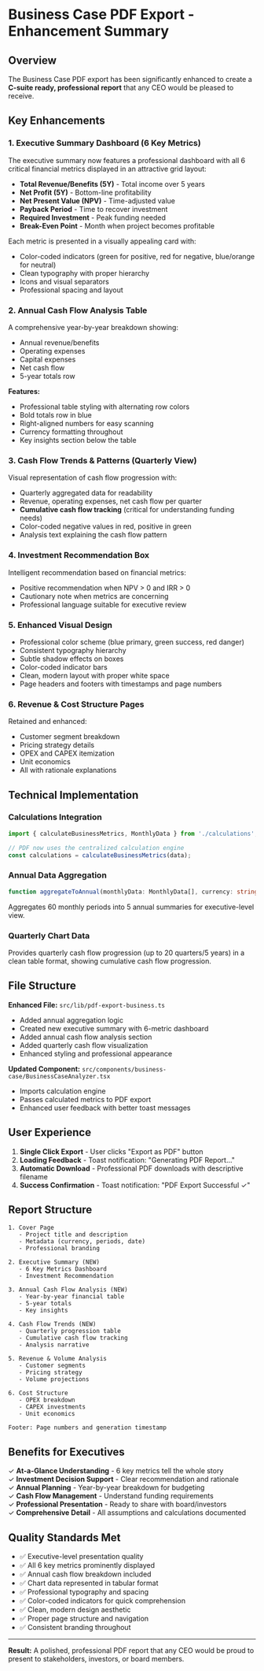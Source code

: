 # Business Case PDF Export - Enhancement Summary

## Overview
The Business Case PDF export has been significantly enhanced to create a **C-suite ready, professional report** that any CEO would be pleased to receive.

## Key Enhancements

### 1. **Executive Summary Dashboard (6 Key Metrics)**
The executive summary now features a professional dashboard with all 6 critical financial metrics displayed in an attractive grid layout:

- **Total Revenue/Benefits (5Y)** - Total income over 5 years
- **Net Profit (5Y)** - Bottom-line profitability
- **Net Present Value (NPV)** - Time-adjusted value
- **Payback Period** - Time to recover investment
- **Required Investment** - Peak funding needed
- **Break-Even Point** - Month when project becomes profitable

Each metric is presented in a visually appealing card with:
- Color-coded indicators (green for positive, red for negative, blue/orange for neutral)
- Clean typography with proper hierarchy
- Icons and visual separators
- Professional spacing and layout

### 2. **Annual Cash Flow Analysis Table**
A comprehensive year-by-year breakdown showing:
- Annual revenue/benefits
- Operating expenses
- Capital expenses  
- Net cash flow
- 5-year totals row

**Features:**
- Professional table styling with alternating row colors
- Bold totals row in blue
- Right-aligned numbers for easy scanning
- Currency formatting throughout
- Key insights section below the table

### 3. **Cash Flow Trends & Patterns (Quarterly View)**
Visual representation of cash flow progression with:
- Quarterly aggregated data for readability
- Revenue, operating expenses, net cash flow per quarter
- **Cumulative cash flow tracking** (critical for understanding funding needs)
- Color-coded negative values in red, positive in green
- Analysis text explaining the cash flow pattern

### 4. **Investment Recommendation Box**
Intelligent recommendation based on financial metrics:
- Positive recommendation when NPV > 0 and IRR > 0
- Cautionary note when metrics are concerning
- Professional language suitable for executive review

### 5. **Enhanced Visual Design**
- Professional color scheme (blue primary, green success, red danger)
- Consistent typography hierarchy
- Subtle shadow effects on boxes
- Color-coded indicator bars
- Clean, modern layout with proper white space
- Page headers and footers with timestamps and page numbers

### 6. **Revenue & Cost Structure Pages**
Retained and enhanced:
- Customer segment breakdown
- Pricing strategy details
- OPEX and CAPEX itemization
- Unit economics
- All with rationale explanations

## Technical Implementation

### Calculations Integration
```typescript
import { calculateBusinessMetrics, MonthlyData } from './calculations';

// PDF now uses the centralized calculation engine
const calculations = calculateBusinessMetrics(data);
```

### Annual Data Aggregation
```typescript
function aggregateToAnnual(monthlyData: MonthlyData[], currency: string)
```
Aggregates 60 monthly periods into 5 annual summaries for executive-level view.

### Quarterly Chart Data
Provides quarterly cash flow progression (up to 20 quarters/5 years) in a clean table format, showing cumulative cash flow progression.

## File Structure

**Enhanced File:** `src/lib/pdf-export-business.ts`
- Added annual aggregation logic
- Created new executive summary with 6-metric dashboard
- Added annual cash flow analysis section
- Added quarterly cash flow visualization
- Enhanced styling and professional appearance

**Updated Component:** `src/components/business-case/BusinessCaseAnalyzer.tsx`
- Imports calculation engine
- Passes calculated metrics to PDF export
- Enhanced user feedback with better toast messages

## User Experience

1. **Single Click Export** - User clicks "Export as PDF" button
2. **Loading Feedback** - Toast notification: "Generating PDF Report..."
3. **Automatic Download** - Professional PDF downloads with descriptive filename
4. **Success Confirmation** - Toast notification: "PDF Export Successful ✓"

## Report Structure

```
1. Cover Page
   - Project title and description
   - Metadata (currency, periods, date)
   - Professional branding

2. Executive Summary (NEW)
   - 6 Key Metrics Dashboard
   - Investment Recommendation

3. Annual Cash Flow Analysis (NEW)
   - Year-by-year financial table
   - 5-year totals
   - Key insights

4. Cash Flow Trends (NEW)
   - Quarterly progression table
   - Cumulative cash flow tracking
   - Analysis narrative

5. Revenue & Volume Analysis
   - Customer segments
   - Pricing strategy
   - Volume projections

6. Cost Structure
   - OPEX breakdown
   - CAPEX investments
   - Unit economics

Footer: Page numbers and generation timestamp
```

## Benefits for Executives

✓ **At-a-Glance Understanding** - 6 key metrics tell the whole story  
✓ **Investment Decision Support** - Clear recommendation and rationale  
✓ **Annual Planning** - Year-by-year breakdown for budgeting  
✓ **Cash Flow Management** - Understand funding requirements  
✓ **Professional Presentation** - Ready to share with board/investors  
✓ **Comprehensive Detail** - All assumptions and calculations documented  

## Quality Standards Met

- ✅ Executive-level presentation quality
- ✅ All 6 key metrics prominently displayed
- ✅ Annual cash flow breakdown included
- ✅ Chart data represented in tabular format
- ✅ Professional typography and spacing
- ✅ Color-coded indicators for quick comprehension
- ✅ Clean, modern design aesthetic
- ✅ Proper page structure and navigation
- ✅ Consistent branding throughout

---

**Result:** A polished, professional PDF report that any CEO would be proud to present to stakeholders, investors, or board members.

